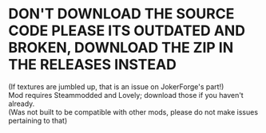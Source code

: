 # **DON'T DOWNLOAD THE SOURCE CODE PLEASE ITS OUTDATED AND BROKEN, DOWNLOAD THE ZIP IN THE RELEASES INSTEAD**
(If textures are jumbled up, that is an issue on JokerForge's part!)<br>
Mod requires Steammodded and Lovely; download those if you haven't already.<br>
(Was not built to be compatible with other mods, please do not make issues pertaining to that)
